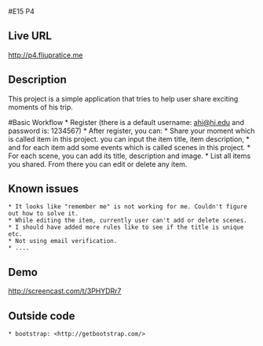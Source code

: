 #E15 P4
## Live URL
<http://p4.fliupratice.me>
## Description
This project is a simple application that tries to help user share exciting moments of his trip. 

#Basic Workflow
	* Register (there is a default username: ahi@hi.edu and password is: 1234567)
	* After register, you can:
		* Share your moment which is called item in this project. you can input the item title, item description, 
		* and for each item add some events which is called scenes in this project. 
		* For each scene, you can add its title, description and image. 
		* List all items you shared. From there you can edit or delete any item.

## Known issues
	* It looks like "remember me" is not working for me. Couldn't figure out how to solve it.
	* While editing the item, currently user can't add or delete scenes.
	* I should have added more rules like to see if the title is unique etc.
	* Not using email verification.
	* ....
## Demo
http://screencast.com/t/3PHYDRr7
## Outside code
	* bootstrap: <http://getbootstrap.com/>
